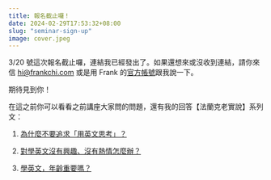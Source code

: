 ```yaml
---
title: 報名截止囉！
date: 2024-02-29T17:53:32+08:00
slug: "seminar-sign-up"
image: cover.jpeg
---
```

<!-- ---
title: 報名成功！
date: 2024-02-29T17:53:32+08:00
slug: "seminar-sign-up"
image: cover.jpeg
---
 -->


3/20 號這次報名截止囉，連結我已經發出了。如果還想來或沒收到連結，請你來信 hi@frankchi.com 或是用 Frank 的[官方帳號](https://lin.ee/0vIw5Wd)跟我說一下。

<!-- 這樣報名就成功了。講座前幾天 Frank 會把講座連結傳給你。再幫我收一下信喔。

如果沒收到，可以來信 hi@frankchi.com 或是用 Frank 的[官方帳號](https://lin.ee/0vIw5Wd)跟我說一下。（應該會收到啦）
 -->
期待見到你！

在這之前你可以看看之前講座大家問的問題，還有我的回答【法蘭克老實說】系列文：
1. [為什麼不要追求「用英文思考」？](/p/think-in-english/)

2. [對學英文沒有興趣、沒有熱情怎麼辦？](/p/passion-overrated/)

2. [學英文，年齡重要嗎？](/p/never-too-late/)
